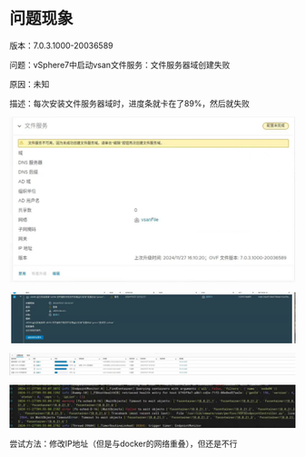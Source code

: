 # 问题现象

版本：7.0.3.1000-20036589

问题：vSphere7中启动vsan文件服务：文件服务器域创建失败

原因：未知

描述：每次安装文件服务器域时，进度条就卡在了89%，然后就失败

![6c644da96cad65fff336ac6d6f1bb1bf](./images/vSphere7中启动vsan文件服务-文件服务器域创建失败/6c644da96cad65fff336ac6d6f1bb1bf.jpg)

![image-20241128212030940](./images/vSphere7中启动vsan文件服务-文件服务器域创建失败/image-20241128212030940.png)

![3a18c27079293b042ed548e12133a0b7](./images/vSphere7中启动vsan文件服务-文件服务器域创建失败/3a18c27079293b042ed548e12133a0b7.jpg)

![f400d49b589f219935e5f914580868d0](./images/vSphere7中启动vsan文件服务-文件服务器域创建失败/f400d49b589f219935e5f914580868d0.jpg)


尝试方法：修改IP地址（但是与docker的网络重叠），但还是不行
